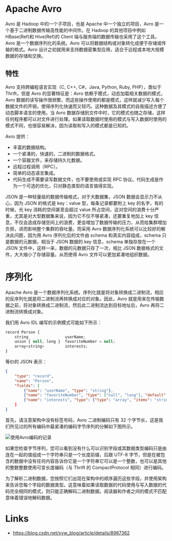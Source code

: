# Apache Avro

Avro 是 Hadoop 中的一个子项目，也是 Apache 中一个独立的项目，Avro 是一个基于二进制数据传输高性能的中间件。在 Hadoop 的其他项目中例如 HBase(Ref)和 Hive(Ref)的 Client 端与服务端的数据传输也采用了这个工具。Avro 是一个数据序列化的系统。Avro 可以将数据结构或对象转化成便于存储或传输的格式。Avro 设计之初就用来支持数据密集型应用，适合于远程或本地大规模数据的存储和交换。

## 特性

Avro 支持跨编程语言实现（C, C++, C#，Java, Python, Ruby, PHP），类似于 Thrift，但是 Avro 的显著特征是：Avro 依赖于模式，动态加载相关数据的模式，Avro 数据的读写操作很频繁，而这些操作使用的都是模式，这样就减少写入每个数据文件的开销，使得序列化快速而又轻巧。这种数据及其模式的自我描述方便了动态脚本语言的使用。当 Avro 数据存储到文件中时，它的模式也随之存储，这样任何程序都可以对文件进行处理。如果读取数据时使用的模式与写入数据时使用的模式不同，也很容易解决，因为读取和写入的模式都是已知的。

Avro 提供：

- 丰富的数据结构。
- 一个紧凑的，快速的，二进制的数据格式。
- 一个容器文件，来存储持久化数据。
- 远程过程调用（RPC）。
- 简单的动态语言集成。
- 代码生成不需要读写数据文件，也不要使用或实现 RPC 协议。代码生成是作为一个可选的优化，只对静态类型的语言值得实现。

JSON 是一种轻量级的数据传输格式，对于大数据集，JSON 数据会显示力不从心，因为 JSON 的格式是 key：value 型，每条记录都要附上 key 的名字，有的时候，光 key 消耗的空间甚至会超过 value 所占空间，这对空间的浪费十分严重，尤其是对大型数据集来说，因为它不仅不够紧凑，还要重复地加上 key 信息，不仅会造成存储空间上的浪费，更会增加了数据传输的压力，从而给集群增加负担，进而影响整个集群的吞吐量。而采用 Avro 数据序列化系统可以比较好的解决此问题，因为用 Avro 序列化后的文件由 schema 和真实内容组成，schema 只是数据的元数据，相当于 JSON 数据的 key 信息，schema 单独存放在一个 JSON 文件中，这样一来，数据的元数据只存了一次，相比 JSON 数据格式的文件，大大缩小了存储容量。从而使得 Avro 文件可以更加紧凑地组织数据。

# 序列化

Apache Avro 是一个数据序列化系统。序列化就是将对象转换成二进制流，相应的反序列化就是将二进制流再转换成对应的对象。因此，Avro 就是用来在传输数据之前，将对象转换成二进制流，然后此二进制流达到目标地址后，Avro 再将二进制流转换成对象。

我们用 Avro IDL 编写的示例模式可能如下所示：

```js
record Person {
    string                userName;
    union { null, long }  favoriteNumber = null;
    array<string>         interests;
}
```

等价的 JSON 表示：

```json
{
    "type": "record",
    "name": "Person",
    "fields": [
        {"name": "userName", "type": "string"},
        {"name": "favoriteNumber", "type": ["null", "long"], "default": null},
        {"name": "interests", "type": {"type": "array", "items": "string"}
    ]
}
```

首先，请注意架构中没有标签号码，Avro 二进制编码只有 32 个字节长，这是我们所见过的所有编码中最紧凑的编码字节序列的分解如下图所示。

![使用Avro编码的记录](https://s2.ax1x.com/2020/02/07/12etv4.png)

如果您检查字节序列，您可以看到没有什么可以识别字段或其数据类型编码只是由连在一起的值组成一个字符串只是一个长度前缀，后跟 UTF-8 字节，但是在被包含的数据中没有任何内容告诉你它是一个字符串它可以是一个整数，也可以是其他的整数整数使用可变长度编码（与 Thrift 的 CompactProtocol 相同）进行编码。

为了解析二进制数据，您按照它们出现在架构中的顺序遍历这些字段，并使用架构来告诉您每个字段的数据类型。这意味着如果读取数据的代码使用与写入数据的代码完全相同的模式，则只能正确解码二进制数据。阅读器和作者之间的模式不匹配意味着错误地解码数据。

# Links

- https://blog.csdn.net/xyw_blog/article/details/8967362
